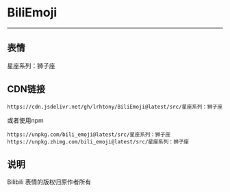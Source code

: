 # BiliEmoji
---
## 表情
星座系列：狮子座
## CDN链接
```
https://cdn.jsdelivr.net/gh/lrhtony/BiliEmoji@latest/src/星座系列：狮子座
```
或者使用npm
```
https://unpkg.com/bili_emoji@latest/src/星座系列：狮子座
https://unpkg.zhimg.com/bili_emoji@latest/src/星座系列：狮子座
```
## 说明
Bilibili 表情的版权归原作者所有
